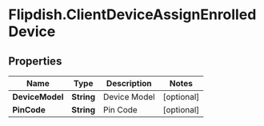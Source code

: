 # Flipdish.ClientDeviceAssignEnrolledDevice

## Properties
Name | Type | Description | Notes
------------ | ------------- | ------------- | -------------
**DeviceModel** | **String** | Device Model | [optional] 
**PinCode** | **String** | Pin Code | [optional] 



